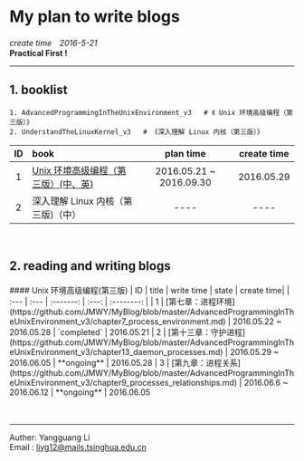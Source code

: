 # My plan to write blogs

*create time　2016-5-21*　　　　　　　　　　　　　　　　　　　　　　　　　　　　　　　　**Practical First !**     

-------------------------------------------
## 1. booklist
    1. AdvancedProgrammingInTheUnixEnvironment_v3   # 《 Unix 环境高级编程（第三版）》  
    2. UnderstandTheLinuxKernel_v3   # 《深入理解 Linux 内核（第三版）》

| ID    | book |  plan time |  create time  |
| :---: | :--- | :-------:  | :---------:   |
| 1     | [Unix 环境高级编程（第三版）(中、英)](#b1) | 2016.05.21 ~ 2016.09.30 | 2016.05.29 |
| 2     | 深入理解 Linux 内核（第三版)（中）  |  ----                 |  ----     |

<br />


## 2. reading and writing blogs
<h4 id="b1"></h4>
#### Unix 环境高级编程(第三版) 
| ID   | title | write time | state | create time|
| :--- | :---  | :-------: | :---: | :--------: |
| 1 | [第七章：进程环境](https://github.com/JMWY/MyBlog/blob/master/AdvancedProgrammingInTheUnixEnvironment_v3/chapter7_process_environment.md) | 2016.05.22 ~ 2016.05.28 | `completed` | 2016.05.21
| 2 | [第十三章：守护进程](https://github.com/JMWY/MyBlog/blob/master/AdvancedProgrammingInTheUnixEnvironment_v3/chapter13_daemon_processes.md) | 2016.05.29 ~ 2016.06.05 | **ongoing** | 2016.05.28      
| 3 | [第九章：进程关系](https://github.com/JMWY/MyBlog/blob/master/AdvancedProgrammingInTheUnixEnvironment_v3/chapter9_processes_relationships.md) | 2016.06.6 ~ 2016.06.12 | **ongoing** | 2016.06.05


        
        
<br />
<br />
<br />

------------------------------------------------------

Auther: Yangguang Li  
Email : liyg12@mails.tsinghua.edu.cn 













